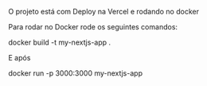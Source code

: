 O projeto está com Deploy na Vercel e rodando no docker

Para rodar no Docker rode os seguintes comandos:


docker build -t my-nextjs-app .

E após

docker run -p 3000:3000 my-nextjs-app
